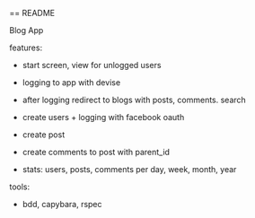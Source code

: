 == README

Blog App


features: 

- start screen, view for unlogged users
- logging to app with devise
- after logging redirect to blogs with posts, comments. search
- create users + logging with facebook oauth
- create post
- create comments to post with parent_id

- stats: users, posts, comments per day, week, month, year



tools: 

- bdd, capybara, rspec